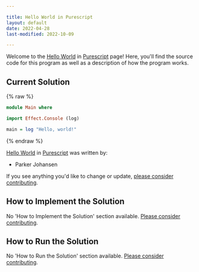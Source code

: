```yaml
---

title: Hello World in Purescript
layout: default
date: 2022-04-28
last-modified: 2022-10-09

---
```


Welcome to the [Hello World](https://sampleprograms.io/projects/hello-world) in [Purescript](https://sampleprograms.io/languages/purescript) page! Here, you'll find the source code for this program as well as a description of how the program works.

## Current Solution

{% raw %}

```purescript
module Main where

import Effect.Console (log)

main = log "Hello, world!"
```

{% endraw %}

[Hello World](https://sampleprograms.io/projects/hello-world) in [Purescript](https://sampleprograms.io/languages/purescript) was written by:

- Parker Johansen

If you see anything you'd like to change or update, [please consider contributing](https://github.com/TheRenegadeCoder/sample-programs).

## How to Implement the Solution

No 'How to Implement the Solution' section available. [Please consider contributing](https://github.com/TheRenegadeCoder/sample-programs-website).

## How to Run the Solution

No 'How to Run the Solution' section available. [Please consider contributing](https://github.com/TheRenegadeCoder/sample-programs-website).